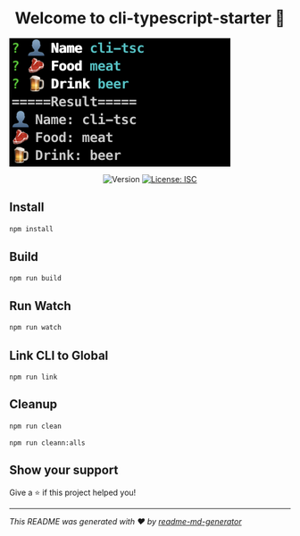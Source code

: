 <h1 align="center">Welcome to cli-typescript-starter 👋
</h1>
<p>
 <img align="center" alt="License: ISC" src="./assets/playground.png" />

</p>

<p align="center">
  <img alt="Version" src="https://img.shields.io/badge/version-1.0.0-blue.svg?cacheSeconds=2592000" />
  <a href="#" target="_blank">
    <img alt="License: ISC" src="https://img.shields.io/badge/License-ISC-yellow.svg" />
  </a>
</p>


## Install

```sh
npm install
```

## Build

```build
npm run build
```

## Run Watch

```sh
npm run watch
```

## Link CLI to Global

```
npm run link
```

## Cleanup

```clean
npm run clean
```

```cleanall
npm run cleann:alls
```

## Show your support

Give a ⭐️ if this project helped you!

***
_This README was generated with ❤️ by [readme-md-generator](https://github.com/kefranabg/readme-md-generator)_